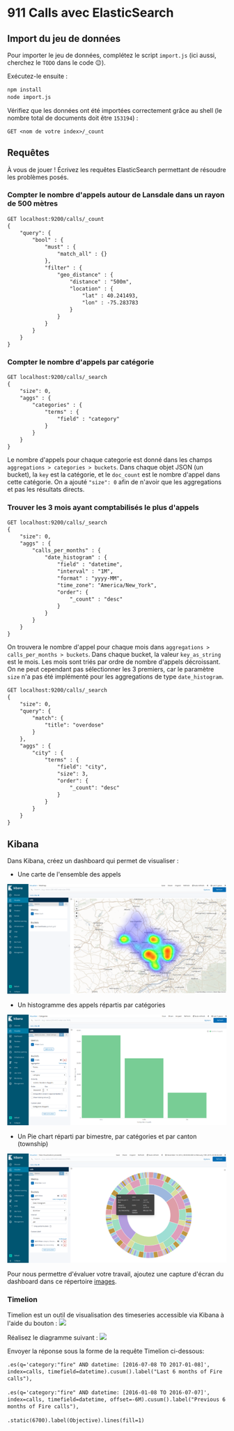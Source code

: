 # 911 Calls avec ElasticSearch

## Import du jeu de données

Pour importer le jeu de données, complétez le script `import.js` (ici aussi, cherchez le `TODO` dans le code :wink:).

Exécutez-le ensuite :

```bash
npm install
node import.js
```

Vérifiez que les données ont été importées correctement grâce au shell (le nombre total de documents doit être `153194`) :

```
GET <nom de votre index>/_count
```

## Requêtes

À vous de jouer ! Écrivez les requêtes ElasticSearch permettant de résoudre les problèmes posés.

### Compter le nombre d'appels autour de Lansdale dans un rayon de 500 mètres
``` 
GET localhost:9200/calls/_count
{
    "query": {
        "bool" : {
            "must" : {
                "match_all" : {}
            },
            "filter" : {
                "geo_distance" : {
                    "distance" : "500m",
                    "location" : {
                        "lat" : 40.241493,
                        "lon" : -75.283783
                    }
                }
            }
        }
    }
}
```

### Compter le nombre d'appels par catégorie
```
GET localhost:9200/calls/_search
{
	"size": 0,
    "aggs" : {
        "categories" : {
            "terms" : {
                "field" : "category"
            }
        }
    }
}
```
Le nombre d'appels pour chaque categorie est donné dans les champs `aggregations > categories > buckets`. Dans chaque objet JSON (un bucket), la `key` est la catégorie, et le `doc_count` est le nombre d'appel dans cette catégorie.
On a ajouté `"size": 0` afin de n'avoir que les aggregations et pas les résultats directs.

### Trouver les 3 mois ayant comptabilisés le plus d'appels
```
GET localhost:9200/calls/_search
{
	"size": 0,
    "aggs" : {
        "calls_per_months" : {
            "date_histogram" : {
                "field" : "datetime",
                "interval" : "1M",
                "format" : "yyyy-MM",
                "time_zone": "America/New_York",
                "order": { 
                	"_count" : "desc" 
                }
            }
        }
    }
}
```
On trouvera le nombre d'appel pour chaque mois dans `aggregations > calls_per_months > buckets`. Dans chaque bucket, la valeur `key_as_string` est le mois. Les mois sont triés par ordre de nombre d'appels décroissant. On ne peut cependant pas sélectionner les 3 premiers, car le paramètre `size` n'a pas été implémenté pour les aggregations de type `date_histogram`.

```
GET localhost:9200/calls/_search
{
	"size": 0,
	"query": {
		"match": {
			"title": "overdose"
		}
	},
    "aggs" : {
        "city" : {
            "terms" : {
                "field": "city",
                "size": 3,
                "order": { 
                	"_count": "desc" 
                }
            }
        }
    }
}
```

## Kibana

Dans Kibana, créez un dashboard qui permet de visualiser :

* Une carte de l'ensemble des appels  

![images/heatmap.png](images/heatmap.png)

* Un histogramme des appels répartis par catégories

![images/histogram.png](images/histogram.png)

* Un Pie chart réparti par bimestre, par catégories et par canton (township)

![images/piechart.png](images/piechart.png)

Pour nous permettre d'évaluer votre travail, ajoutez une capture d'écran du dashboard dans ce répertoire [images](images).

### Timelion
Timelion est un outil de visualisation des timeseries accessible via Kibana à l'aide du bouton : ![](images/timelion.png)

Réalisez le diagramme suivant :
![](images/timelion-chart.png)

Envoyer la réponse sous la forme de la requête Timelion ci-dessous:  

```
.es(q='category:"fire" AND datetime: [2016-07-08 TO 2017-01-08]', index=calls, timefield=datetime).cusum().label("Last 6 months of Fire calls"),

.es(q='category:"fire" AND datetime: [2016-01-08 TO 2016-07-07]', index=calls, timefield=datetime, offset=-6M).cusum().label("Previous 6 months of Fire calls"),

.static(6700).label(Objective).lines(fill=1)
```
